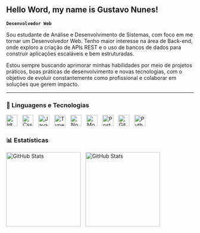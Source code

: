 ## Hello Word, my name is Gustavo Nunes! ##

**`Desenvolvedor Web`**

Sou estudante de Análise e Desenvolvimento de Sistemas, com foco em me tornar um Desenvolvedor Web. Tenho maior interesse na área de Back-end, onde exploro a criação de APIs REST e o uso de bancos de dados para construir aplicações escaláveis e bem estruturadas.

Estou sempre buscando aprimorar minhas habilidades por meio de projetos práticos, boas práticas de desenvolvimento e novas tecnologias, com o objetivo de evoluir constantemente como profissional e colaborar em soluções que gerem impacto.

---
### 🧠 Linguagens e Tecnologias        
<img 
    align='left'
    alt='Html'
    title='Html'
    width='30px'
    style='padding-right: 10px;'
    src="https://cdn.jsdelivr.net/gh/devicons/devicon@latest/icons/html5/html5-original.svg"    
/>
        
<img 
    align='left'
    alt='Css'
    title='Css'
    width='30px'
    style='padding-right: 10px;'
    src="https://cdn.jsdelivr.net/gh/devicons/devicon@latest/icons/css3/css3-original.svg" 
/>

<img 
    align='left'
    alt='JavaScript'
    title='JavaScript'
    width='30px'
    style='padding-right: 10px;'
    src="https://cdn.jsdelivr.net/gh/devicons/devicon@latest/icons/javascript/javascript-original.svg" 
/>

<img
    align='left'
    alt='TypeScript'
    title='TypeScripipt'
    width='30px'
    style='padding-right: 10px;'
    src="https://cdn.jsdelivr.net/gh/devicons/devicon@latest/icons/typescript/typescript-original.svg" 
/>
          
<img
    align='left'
    alt='Nodejs'
    title='Nodejs'
    width='30px'
    style='padding-right: 10px;'
    src="https://cdn.jsdelivr.net/gh/devicons/devicon@latest/icons/nodejs/nodejs-original.svg" 
/>

<img 
    align='left'
    alt='MongoDb'
    title='MongoDb'
    width='30px'
    style='padding-right: 10px;'
    src="https://cdn.jsdelivr.net/gh/devicons/devicon@latest/icons/mongodb/mongodb-original.svg" 
/>
          
<img 
    align='left'
    alt='PostgreSql'
    title='PostgreSql'
    width='30px'
    style='padding-right: 10px;'
    src="https://cdn.jsdelivr.net/gh/devicons/devicon@latest/icons/postgresql/postgresql-original.svg" 
/>

<img
    align='left'
    alt='Git'
    title='Git'
    width='30px'
    style='padding-right: 10px;'
    src="https://cdn.jsdelivr.net/gh/devicons/devicon@latest/icons/git/git-original.svg" 
/>
          
<img 
    align='left'
    alt='Python'
    title='Python'
    width='30px'
    style='padding-right: 10px;'
    src="https://cdn.jsdelivr.net/gh/devicons/devicon@latest/icons/python/python-original.svg" 
/> 

</br>
</br>

### 📊 Estatísticas 

<img 
    align='left'
    alt='GitHub Stats'
    height='200'
    style='padding-right: 10px;'
    src="https://github-readme-stats.vercel.app/api?username=Gustavo&show_icons=true&theme=tokyonight&include_all_commits=true&locale=pt-br" 
/> 

<img 
    align='left'
    alt='GitHub Stats'
    height='200'
    style='padding-right: 10px;'
    src="https://github-readme-stats.vercel.app/api/top-langs/?username=anuraghazra&theme=tokyonight&custom_title=Tecnologias&langs_count=7" 
/> 








          
          
          
               

          
          






          
          
          
               

          
          




